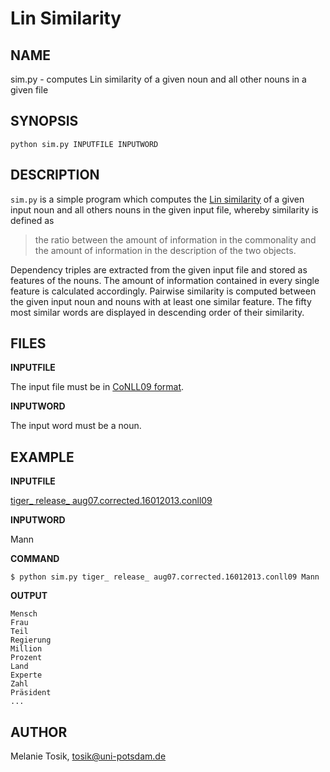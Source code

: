 Lin Similarity
================================

NAME
----

sim.py - computes Lin similarity of a given noun and all other nouns in a given file

SYNOPSIS
--------

`python sim.py INPUTFILE INPUTWORD`

DESCRIPTION
-----------

`sim.py` is a simple program which computes the [Lin similarity](http://webdocs.cs.ualberta.ca/~lindek/papers/sim.pdf) of a given input noun and all others nouns in the given input file, whereby similarity is defined as

> the ratio between the amount of information in the commonality and the amount of information in the description of the two objects.

Dependency triples are extracted from the given input file and stored as features of the nouns. The amount of information contained in every single feature is calculated accordingly. Pairwise similarity is computed between the given input noun and nouns with at least one similar feature. The fifty most similar words are displayed in descending order of their similarity.

FILES
-----

**INPUTFILE**

The input file must be in [CoNLL09 format](http://nextens.uvt.nl/depparse-wiki/DataFormat).

**INPUTWORD**

The input word must be a noun.

EXAMPLE
-------

**INPUTFILE**

[tiger_ release_ aug07.corrected.16012013.conll09](http://www.ims.uni-stuttgart.de/forschung/ressourcen/korpora/tiger.html)


**INPUTWORD**

Mann


**COMMAND**

    $ python sim.py tiger_ release_ aug07.corrected.16012013.conll09 Mann
    

**OUTPUT**

    Mensch
    Frau
    Teil
    Regierung
    Million
    Prozent
    Land
    Experte
    Zahl
    Präsident
    ...

AUTHOR
------
Melanie Tosik, tosik@uni-potsdam.de
